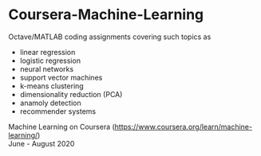 # Coursera-Machine-Learning

Octave/MATLAB coding assignments covering such topics as
<ul>
  <li> linear regression </li>
  <li> logistic regression </li>
  <li> neural networks </li>
  <li> support vector machines </li>
  <li> k-means clustering </li>
  <li> dimensionality reduction (PCA) </li>
  <li> anamoly detection </li>
  <li> recommender systems </li>
</ul>

Machine Learning on Coursera (https://www.coursera.org/learn/machine-learning/) <br>
June - August 2020
    
  
